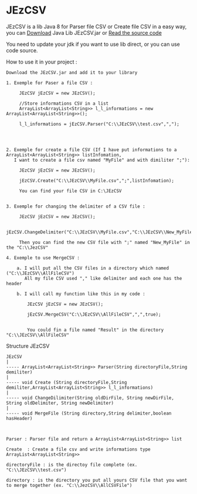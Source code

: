 # JEzCSV
JEzCSV is a lib Java 8 for Parser file CSV or Create file CSV in a easy way, you can [Download](https://github.com/Yiao/JEzCSV/blob/master/JExCSV.jar) Java Lib JEzCSV.jar or [Read the source code](https://github.com/Yiao/JEzCSV/blob/master/src/sourceCSV/JEzCSV.java)

You need to update your jdk if you want to use lib direct, or you can use code source.

How to use it in your project :

    Download the JEzCSV.jar and add it to your library
    
    1. Exemple for Paser a file CSV : 
    
         JEzCSV jEzCSV = new JEzCSV();
         
         //Store informations CSV in a list 
         ArrayList<ArrayList<String>> l_l_informations = new ArrayList<ArrayList<String>>();
         
         l_l_informations = jEzCSV.Parser("C:\\JEzCSV\\test.csv",",");
         
         
         
         
    2. Exemple for create a file CSV (If I have put informations to a ArrayList<ArrayList<String>> listInfomation,
       I want to create a file csv named "MyFile" and with dimiliter ";"):
    
         JEzCSV jEzCSV = new JEzCSV();
         
         jEzCSV.Create("C:\\JEzCSV\\MyFile.csv",";",listInfomation);
         
         You can find your file CSV in C:\JEzCSV
         
         
    3. Exemple for changing the delimiter of a CSV file :
    
         JEzCSV jEzCSV = new JEzCSV();
         
         jEzCSV.ChangeDelimiter("C:\\JEzCSV\\MyFile.csv","C:\\JEzCSV\\New_MyFile.csv",",",";");
         
         Then you can find the new CSV file with ";" named "New_MyFile" in the "C:\\JezCSV"
         
    4. Exemple to use MergeCSV :
    
        a. I will put all the CSV files in a directory which named ("C:\\JEzCSV\\AllFileCSV")
           All my file CSV used "," like delimiter and each one has the header
           
        b. I will call my function like this in my code :
        
            JEzCSV jEzCSV = new JEzCSV();
         
            jEzCSV.MergeCSV("C:\\JEzCSV\\AllFileCSV",",",true);
            
            
            You could fin a file named "Result" in the directory "C:\\JEzCSV\\AllFileCSV"
            
            
            
Structure JEzCSV

    JEzCSV
    |
    ----- ArrayList<ArrayList<String>> Parser(String directoryFile,String demiliter)
    |
    ----- void Create (String directoryFile,String demiliter,ArrayList<ArrayList<String>> l_l_informations)
    |
    ----- void ChangeDilimiter(String oldDirFile, String newDirFile, String oldDelimiter, String newDelimiter)
    |
    ----- void MergeFile (String directory,String delimiter,boolean hasHeader)
    
   

    Parser : Parser file and return a ArrayList<ArrayList<String>> list
    
    Create  : Create a file csv and write informations type ArrayList<ArrayList<String>>
    
    directoryFile : is the directoy file complete (ex. "C:\\JEzCSV\\test.csv")
    
    directory : is the directory you put all yours CSV file that you want to merge together (ex. "C:\\JezCSV\\AllCSVFile")
    

    
